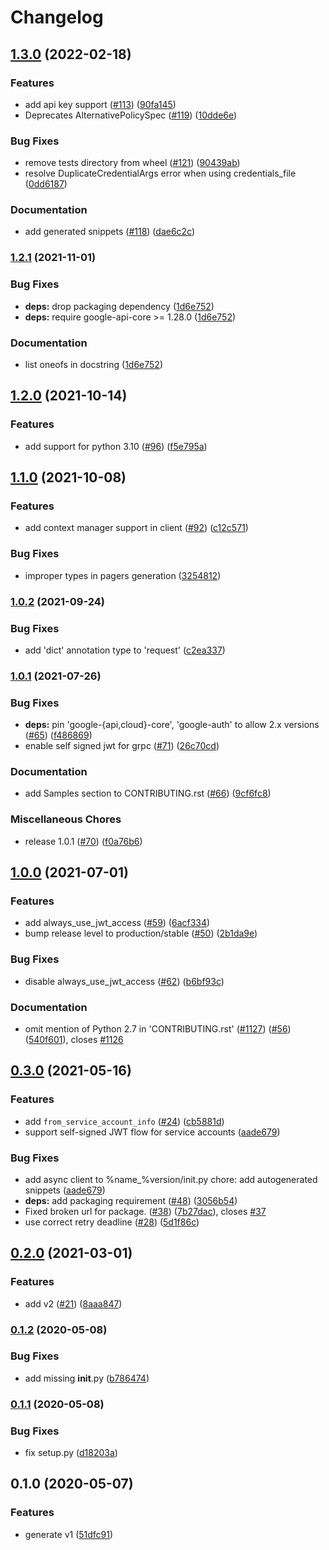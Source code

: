 # Changelog

## [1.3.0](https://github.com/googleapis/python-org-policy/compare/v1.2.1...v1.3.0) (2022-02-18)


### Features

* add api key support ([#113](https://github.com/googleapis/python-org-policy/issues/113)) ([90fa145](https://github.com/googleapis/python-org-policy/commit/90fa1459bfce8d8980fd8fd1767b8e83026e48a9))
* Deprecates AlternativePolicySpec ([#119](https://github.com/googleapis/python-org-policy/issues/119)) ([10dde6e](https://github.com/googleapis/python-org-policy/commit/10dde6e51311a72f29c5efe0e375d751543c0211))


### Bug Fixes

* remove tests directory from wheel ([#121](https://github.com/googleapis/python-org-policy/issues/121)) ([90439ab](https://github.com/googleapis/python-org-policy/commit/90439ab7d48c8e6cd679bee3b5fb071bb69776f4))
* resolve DuplicateCredentialArgs error when using credentials_file ([0dd6187](https://github.com/googleapis/python-org-policy/commit/0dd618763d322b9bec56fd27e62a0dfad4fc5e06))


### Documentation

* add generated snippets  ([#118](https://github.com/googleapis/python-org-policy/issues/118)) ([dae6c2c](https://github.com/googleapis/python-org-policy/commit/dae6c2cc9b3b32ddf751aabd4b0d690003f24bef))

### [1.2.1](https://www.github.com/googleapis/python-org-policy/compare/v1.2.0...v1.2.1) (2021-11-01)


### Bug Fixes

* **deps:** drop packaging dependency ([1d6e752](https://www.github.com/googleapis/python-org-policy/commit/1d6e7524d8bfefd52998e887665ab3ba1b507134))
* **deps:** require google-api-core >= 1.28.0 ([1d6e752](https://www.github.com/googleapis/python-org-policy/commit/1d6e7524d8bfefd52998e887665ab3ba1b507134))


### Documentation

* list oneofs in docstring ([1d6e752](https://www.github.com/googleapis/python-org-policy/commit/1d6e7524d8bfefd52998e887665ab3ba1b507134))

## [1.2.0](https://www.github.com/googleapis/python-org-policy/compare/v1.1.0...v1.2.0) (2021-10-14)


### Features

* add support for python 3.10 ([#96](https://www.github.com/googleapis/python-org-policy/issues/96)) ([f5e795a](https://www.github.com/googleapis/python-org-policy/commit/f5e795ac66f5ecb8113f49e82baba1ffde66156f))

## [1.1.0](https://www.github.com/googleapis/python-org-policy/compare/v1.0.2...v1.1.0) (2021-10-08)


### Features

* add context manager support in client ([#92](https://www.github.com/googleapis/python-org-policy/issues/92)) ([c12c571](https://www.github.com/googleapis/python-org-policy/commit/c12c571606cb7f6467479d7f3ddf7fd4f44dbbee))


### Bug Fixes

* improper types in pagers generation ([3254812](https://www.github.com/googleapis/python-org-policy/commit/3254812ce2adeb32fe44536c3859c44756bd0c89))

### [1.0.2](https://www.github.com/googleapis/python-org-policy/compare/v1.0.1...v1.0.2) (2021-09-24)


### Bug Fixes

* add 'dict' annotation type to 'request' ([c2ea337](https://www.github.com/googleapis/python-org-policy/commit/c2ea337f06189254eeaec9e60fbf273b38e9f2d8))

### [1.0.1](https://www.github.com/googleapis/python-org-policy/compare/v1.0.0...v1.0.1) (2021-07-26)


### Bug Fixes

* **deps:** pin 'google-{api,cloud}-core', 'google-auth' to allow 2.x versions ([#65](https://www.github.com/googleapis/python-org-policy/issues/65)) ([f486869](https://www.github.com/googleapis/python-org-policy/commit/f486869b2c232f2c4934dab8e25637a45f577f9b))
* enable self signed jwt for grpc ([#71](https://www.github.com/googleapis/python-org-policy/issues/71)) ([26c70cd](https://www.github.com/googleapis/python-org-policy/commit/26c70cdc94326d5c312a6f601f2976e67087717b))


### Documentation

* add Samples section to CONTRIBUTING.rst ([#66](https://www.github.com/googleapis/python-org-policy/issues/66)) ([9cf6fc8](https://www.github.com/googleapis/python-org-policy/commit/9cf6fc8dbcfe6798a06f0704165dc58af2a5170a))


### Miscellaneous Chores

* release 1.0.1 ([#70](https://www.github.com/googleapis/python-org-policy/issues/70)) ([f0a76b6](https://www.github.com/googleapis/python-org-policy/commit/f0a76b66e5fe5535c01663f01b453c527b960b5f))

## [1.0.0](https://www.github.com/googleapis/python-org-policy/compare/v0.3.0...v1.0.0) (2021-07-01)


### Features

* add always_use_jwt_access ([#59](https://www.github.com/googleapis/python-org-policy/issues/59)) ([6acf334](https://www.github.com/googleapis/python-org-policy/commit/6acf334ca0c306603b49ab64694647985b04e83b))
* bump release level to production/stable ([#50](https://www.github.com/googleapis/python-org-policy/issues/50)) ([2b1da9e](https://www.github.com/googleapis/python-org-policy/commit/2b1da9e03aa82330b0461c78abee2fa75390d238))


### Bug Fixes

* disable always_use_jwt_access ([#62](https://www.github.com/googleapis/python-org-policy/issues/62)) ([b6bf93c](https://www.github.com/googleapis/python-org-policy/commit/b6bf93c535dee1822d3b111a8e96ca6d4d30ba55))


### Documentation

* omit mention of Python 2.7 in 'CONTRIBUTING.rst' ([#1127](https://www.github.com/googleapis/python-org-policy/issues/1127)) ([#56](https://www.github.com/googleapis/python-org-policy/issues/56)) ([540f601](https://www.github.com/googleapis/python-org-policy/commit/540f6018e9631664c0fda97ca1d0db90ab5783fd)), closes [#1126](https://www.github.com/googleapis/python-org-policy/issues/1126)

## [0.3.0](https://www.github.com/googleapis/python-org-policy/compare/v0.2.0...v0.3.0) (2021-05-16)


### Features

* add `from_service_account_info` ([#24](https://www.github.com/googleapis/python-org-policy/issues/24)) ([cb5881d](https://www.github.com/googleapis/python-org-policy/commit/cb5881dac8121617fda5a4d9df9f70c80dcc8735))
* support self-signed JWT flow for service accounts ([aade679](https://www.github.com/googleapis/python-org-policy/commit/aade679d6c04808408110292a3de805fa3364286))


### Bug Fixes

* add async client to %name_%version/init.py chore: add autogenerated snippets ([aade679](https://www.github.com/googleapis/python-org-policy/commit/aade679d6c04808408110292a3de805fa3364286))
* **deps:** add packaging requirement ([#48](https://www.github.com/googleapis/python-org-policy/issues/48)) ([3056b54](https://www.github.com/googleapis/python-org-policy/commit/3056b54822f11f0b3e2caa220a115f223bac438b))
* Fixed broken url for package. ([#38](https://www.github.com/googleapis/python-org-policy/issues/38)) ([7b27dac](https://www.github.com/googleapis/python-org-policy/commit/7b27dac39dbdda9789533502356cee6f5d9303c2)), closes [#37](https://www.github.com/googleapis/python-org-policy/issues/37)
* use correct retry deadline ([#28](https://www.github.com/googleapis/python-org-policy/issues/28)) ([5d1f86c](https://www.github.com/googleapis/python-org-policy/commit/5d1f86c3121c778f71205364af43e1f26f4c12c9))

## [0.2.0](https://www.github.com/googleapis/python-org-policy/compare/v0.1.2...v0.2.0) (2021-03-01)


### Features

* add v2 ([#21](https://www.github.com/googleapis/python-org-policy/issues/21)) ([8aaa847](https://www.github.com/googleapis/python-org-policy/commit/8aaa8472df478be10b43b34b4346084131c6e465))

### [0.1.2](https://www.github.com/googleapis/python-org-policy/compare/v0.1.1...v0.1.2) (2020-05-08)


### Bug Fixes

* add missing __init__.py ([b786474](https://www.github.com/googleapis/python-org-policy/commit/b78647490341488d3264346ef19d8c7a28f48a06))

### [0.1.1](https://www.github.com/googleapis/python-org-policy/compare/v0.1.0...v0.1.1) (2020-05-08)


### Bug Fixes

* fix setup.py ([d18203a](https://www.github.com/googleapis/python-org-policy/commit/d18203af0f7b2728ccd0695ef32cc0508fafce4c))

## 0.1.0 (2020-05-07)


### Features

* generate v1 ([51dfc91](https://www.github.com/googleapis/python-org-policy/commit/51dfc91166552ab866ee364cdf8bb6f7d0ebe41a))
